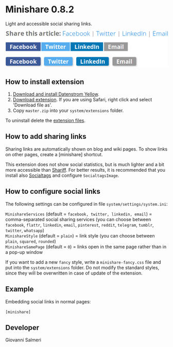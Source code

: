 # Minishare 0.8.2

Light and accessible social sharing links.

![Screenshot](minishare-screenshot.png?raw=true)

## How to install extension

1. [Download and install Datenstrom Yellow](https://github.com/datenstrom/yellow/).
2. [Download extension](../../archive/master.zip). If you are using Safari, right click and select 'Download file as'.
3. Copy `master.zip` into your `system/extensions` folder.

To uninstall delete the [extension files](extension.ini).

## How to add sharing links

Sharing links are automatically shown on blog and wiki pages. To show links on other pages, create a [minishare] shortcut.

This extension does not show social statistics, but is much lighter and a bit more accessible than [Shariff](https://github.com/schulle4u/yellow-extension-shariff). For better results, it is recommended that you install also [Socialtags](https://github.com/schulle4u/yellow-extensions-schulle4u/tree/master/socialtags) and configure `SocialtagsImage`.

## How to configure social links

The following settings can be configured in file `system/settings/system.ini`:

`MinishareServices` (default = `facebook, twitter, linkedin, email`) = comma-separated social sharing services (you can choose between `facebook`, `flattr`, `linkedin`, `email`, `pinterest`, `reddit`, `telegram`, `tumblr`, `twitter`, `whatsapp`)  
`MinishareStyle` (default = `plain`) = link style (you can choose between `plain`, `squared`, `rounded`)  
`MinishareSamePage` (default = `0`) = links open in the same page rather than in a pop-up window  

If you want to add a new `fancy` style, write a `minishare-fancy.css`  file and put into the `system/extensions` folder. Do not modify the standard styles, since they will be overwritten in case of update of the extension.

## Example

Embedding social links in normal pages:

`[minishare]`

## Developer

Giovanni Salmeri
